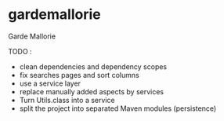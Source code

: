 gardemallorie
=============

Garde Mallorie

TODO :
- clean dependencies and dependency scopes
- fix searches pages and sort columns
- use a service layer
- replace manually added aspects by services
- Turn Utils.class into a service
- split the project into separated Maven modules (persistence)
